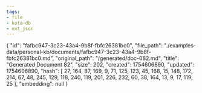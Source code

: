 ```yaml
---
tags:
- file
- kota-db
- ext_json
---
```

{
  "id": "fafbc947-3c23-43a4-9b8f-fbfc26381bc0",
  "file_path": "./examples-data/personal-kb/documents/fafbc947-3c23-43a4-9b8f-fbfc26381bc0.md",
  "original_path": "/generated/doc-082.md",
  "title": "Generated Document 82",
  "size": 202,
  "created": 1754606890,
  "updated": 1754606890,
  "hash": [
    27,
    164,
    87,
    169,
    9,
    71,
    125,
    123,
    45,
    168,
    15,
    148,
    172,
    214,
    67,
    48,
    245,
    129,
    118,
    240,
    119,
    201,
    226,
    232,
    60,
    38,
    164,
    13,
    9,
    17,
    119,
    25
  ],
  "embedding": null
}